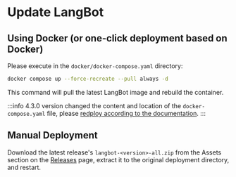 # Update LangBot

## Using Docker (or one-click deployment based on Docker)

Please execute in the `docker/docker-compose.yaml` directory:

```bash
docker compose up --force-recreate --pull always -d
```

This command will pull the latest LangBot image and rebuild the container.

:::info
4.3.0 version changed the content and location of the `docker-compose.yaml` file, please [redploy according to the documentation](/en/deploy/langbot/docker).
:::

## Manual Deployment

Download the latest release's `langbot-<version>-all.zip` from the Assets section on the [Releases](https://github.com/langbot-app/LangBot/releases) page, extract it to the original deployment directory, and restart.
